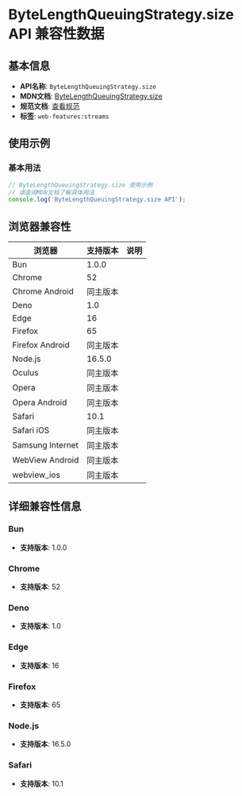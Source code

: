 # ByteLengthQueuingStrategy.size API 兼容性数据

## 基本信息

- **API名称**: `ByteLengthQueuingStrategy.size`
- **MDN文档**: [ByteLengthQueuingStrategy.size](https://developer.mozilla.org/docs/Web/API/ByteLengthQueuingStrategy/size)
- **规范文档**: [查看规范](https://streams.spec.whatwg.org/#blqs-size)
- **标签**: `web-features:streams`

## 使用示例

### 基本用法

```javascript
// ByteLengthQueuingStrategy.size 使用示例
// 请查阅MDN文档了解具体用法
console.log('ByteLengthQueuingStrategy.size API');
```

## 浏览器兼容性

| 浏览器 | 支持版本 | 说明 |
|--------|----------|------|
| Bun | 1.0.0 |  |
| Chrome | 52 |  |
| Chrome Android | 同主版本 |  |
| Deno | 1.0 |  |
| Edge | 16 |  |
| Firefox | 65 |  |
| Firefox Android | 同主版本 |  |
| Node.js | 16.5.0 |  |
| Oculus | 同主版本 |  |
| Opera | 同主版本 |  |
| Opera Android | 同主版本 |  |
| Safari | 10.1 |  |
| Safari iOS | 同主版本 |  |
| Samsung Internet | 同主版本 |  |
| WebView Android | 同主版本 |  |
| webview_ios | 同主版本 |  |

## 详细兼容性信息

### Bun

- **支持版本**: 1.0.0

### Chrome

- **支持版本**: 52

### Deno

- **支持版本**: 1.0

### Edge

- **支持版本**: 16

### Firefox

- **支持版本**: 65

### Node.js

- **支持版本**: 16.5.0

### Safari

- **支持版本**: 10.1

